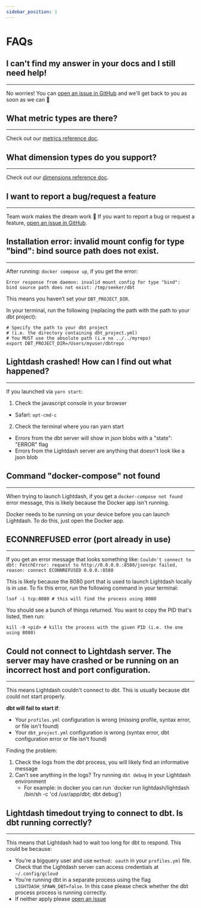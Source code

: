 ```yaml
---
sidebar_position: 1
---
```

# FAQs

## I can't find my answer in your docs and I still need help!

---
No worries! You can [open an issue in GitHub](https://github.com/lightdash/lightdash/issues/new/choose) and we'll get back to you as soon as we can 🙂

## What metric types are there?

---
Check out our [metrics reference doc](https://docs.lightdash.com/references/metrics).

## What dimension types do you support?

---
Check out our [dimensions reference doc](https://docs.lightdash.com/references/dimensions).

## I want to report a bug/request a feature

---
Team work makes the dream work 💪 If you want to report a bug or request a feature, [open an issue in GitHub](https://github.com/lightdash/lightdash/issues/new/choose).

## Installation error: invalid mount config for type "bind": bind source path does not exist.

---
After running: `docker compose up`, if you get the error:

```
Error response from daemon: invalid mount config for type "bind":
bind source path does not exist: /tmp/seeker/dbt
```

This means you haven’t set your `DBT_PROJECT_DIR`.

In your terminal, run the following (replacing the path with the path to your dbt project):

```
# Specify the path to your dbt project
# (i.e. the directory containing dbt_project.yml)
# You MUST use the absolute path (i.e no ../../myrepo)
export DBT_PROJECT_DIR=/Users/myuser/dbtrepo
```

## Lightdash crashed! How can I find out what happened?

---
If you launched via `yarn start`:
1. Check the javascript console in your browser
  - Safari: `opt-cmd-c`

2. Check the terminal where you ran yarn start
  - Errors from the dbt server will show in json blobs with a "state": "ERROR" flag
  - Errors from the Lightdash server are anything that doesn't look like a json blob

## Command "docker-compose" not found

---
When trying to launch Lightdash, if you get a `docker-compose not found` error message, this is likely because the Docker app isn't running.

Docker needs to be running on your device before you can launch Lightdash. To do this, just open the Docker app.

## ECONNREFUSED error (port already in use)

---
If you get an error message that looks something like:
`Couldn't connect to dbt: FetchError: request to http://0.0.0.0.:8580/jsonrpc failed, reason: connect ECONNREFUSED 0.0.0.:8580`

This is likely because the 8080 port that is used to launch Lightdash locally is in use. To fix this error, run the following command in your terminal:
```
lsof -i tcp:8080 # this will find the process using 8080
```

You should see a bunch of things returned. You want to copy the PID that's listed, then run:
```
kill -9 <pid> # kills the process with the given PID (i.e. the one using 8080)
```

## Could not connect to Lightdash server. The server may have crashed or be running on an incorrect host and port configuration.

---
This means Lightdash couldn't connect to dbt. This is usually because dbt could not start properly.

**dbt will fail to start if**:

* Your `profiles.yml` configuration is wrong (missing profile, syntax error, or file isn't found)
* Your `dbt_project.yml` configuration is wrong (syntax error, dbt configuration error or file isn't found)

Finding the problem:
1. Check the logs from the dbt process, you will likely find an informative message
2. Can't see anything in the logs? Try running `dbt debug` in your Lightdash environment
   * For example: in docker you can run `docker run lightdash/lightdash /bin/sh -c 'cd /usr/app/dbt; dbt debug')

## Lightdash timedout trying to connect to dbt. Is dbt running correctly?

---
This means that Lightdash had to wait too long for dbt to respond. This could be because:

* You're a bigquery user and use `method: oauth` in your `profiles.yml` file. Check that the Lightdash server can access 
credentials at `~/.config/gcloud`
* You're running dbt in a separate process using the flag `LIGHTDASH_SPAWN_DBT=false`. In this case please check whether
the dbt process process is running correctly.
* If neither apply please [open an issue](https://github.com/lightdash/lightdash/issues/new/choose)